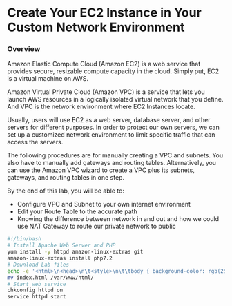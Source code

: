 # Create Your EC2 Instance in Your Custom Network Environment


### Overview

Amazon Elastic Compute Cloud (Amazon EC2) is a web service that provides secure, resizable compute capacity in the cloud. Simply put, EC2 is a virtual machine on AWS.

Amazon Virtual Private Cloud (Amazon VPC) is a service that lets you launch AWS resources in a logically isolated virtual network that you define. And VPC is the network environment where EC2 Instances locate.

Usually, users will use EC2 as a web server, database server, and other servers for different purposes. In order to protect our own servers, we can set up a customized network environment to limit specific traffic that can access the servers.

The following procedures are for manually creating a VPC and subnets. You also have to manually add gateways and routing tables. Alternatively, you can use the Amazon VPC wizard to create a VPC plus its subnets, gateways, and routing tables in one step.

By the end of this lab, you will be able to:
- Configure VPC and Subnet to your own internet environment
- Edit your Route Table to the accurate path
- Knowing the difference between network in and out and how we could use NAT Gateway to route our private network to public

```sh
#!/bin/bash
# Install Apache Web Server and PHP
yum install -y httpd amazon-linux-extras git
amazon-linux-extras install php7.2
# Download Lab files 
echo -e '<html>\n<head>\n\t<style>\n\t\tbody { background-color: rgb(252, 230, 201) }\n\t</style>\n</head>\n<body>\n\t\t<h1>Hello! This is a simple web page hosting by EC2 Instance.</h1>\n\t</body>\n</html>' > index.html
mv index.html /var/www/html/
# Start web service
chkconfig httpd on 
service httpd start
```
